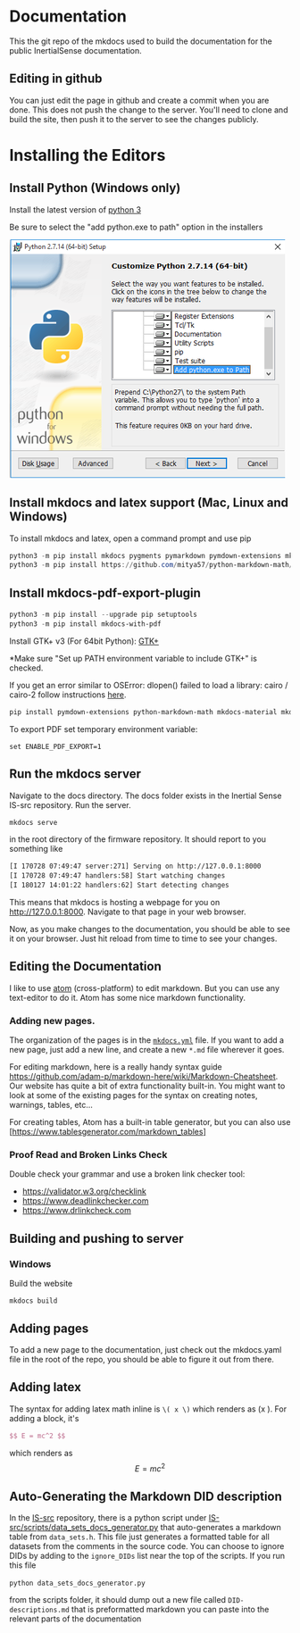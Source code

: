 # Documentation

This the git repo of the mkdocs used to build the documentation for the public InertialSense documentation.

## Editing in github
You can just edit the page in github and create a commit when you are done.  This does not push the change to the server.  You'll need to clone and build the site, then push it to the server to see the changes publicly.

# Installing the Editors

## Install Python (Windows only)

Install the latest version of [python 3](https://www.python.org/ftp/python/3.7.2/python-3.7.2.exe)

Be sure to select the "add python.exe to path" option in the installers

![python_to_path_windows](docs/user-manual/images/python_to_path_windows.png)

## Install mkdocs and latex support (Mac, Linux and Windows)

To install mkdocs and latex, open a command prompt and use pip
``` powershell
python3 -m pip install mkdocs pygments pymarkdown pymdown-extensions mkdocs-material mdx_truly_sane_lists
python3 -m pip install https://github.com/mitya57/python-markdown-math/archive/master.zip
```

## Install mkdocs-pdf-export-plugin
``` powershell
python3 -m pip install --upgrade pip setuptools
python3 -m pip install mkdocs-with-pdf
```

Install GTK+ v3 (For 64bit Python): [GTK+](https://github.com/tschoonj/GTK-for-Windows-Runtime-Environment-Installer/releases)

*Make sure "Set up PATH environment variable to include GTK+" is checked.

If you get an error similar to OSError: dlopen() failed to load a library: cairo / cairo-2 follow instructions [here](https://weasyprint.readthedocs.io/en/latest/install.html#step-5-run-weasyprint). 

```powershell
pip install pymdown-extensions python-markdown-math mkdocs-material mkdocs-pdf-export-plugin
```

To export PDF set temporary environment variable:

```powersheel
set ENABLE_PDF_EXPORT=1
```

## Run the mkdocs server

Navigate to the docs directory.  The docs folder exists in the Inertial Sense IS-src repository. Run the server.

``` bash
mkdocs serve
```

in the root directory of the firmware repository.  It should report to you something like

``` bash
[I 170728 07:49:47 server:271] Serving on http://127.0.0.1:8000
[I 170728 07:49:47 handlers:58] Start watching changes
[I 180127 14:01:22 handlers:62] Start detecting changes
```

This means that mkdocs is hosting a webpage for you on http://127.0.0.1:8000.  Navigate to that page in your web browser.

Now, as you make changes to the documentation, you should be able to see it on your browser.  Just hit reload from time to time to see your changes.


## Editing the Documentation

I like to use [atom](https://atom.io/) (cross-platform) to edit markdown.  But you can use any text-editor to do it.  Atom has some nice markdown functionality.

### Adding new pages.

The organization of the pages is in the [`mkdocs.yml`](mkdocs.yml) file.  If you want to add a new page, just add a new line, and create a new `*.md` file wherever it goes.

For editing markdown, here is a really handy syntax guide https://github.com/adam-p/markdown-here/wiki/Markdown-Cheatsheet.  Our website has quite a bit of extra functionality built-in.  You might want to look at some of the existing pages for the syntax on creating notes, warnings, tables, etc...

For creating tables, Atom has a built-in table generator, but you can also use [https://www.tablesgenerator.com/markdown_tables]

### Proof Read and Broken Links Check

Double check your grammar and use a broken link checker tool:
 - https://validator.w3.org/checklink
 - https://www.deadlinkchecker.com
 - https://www.drlinkcheck.com

## Building and pushing to server

### Windows

Build the website

```
mkdocs build
```

## Adding pages
To add a new page to the documentation, just check out the mkdocs.yaml file in the root of the repo, you should be able to figure it out from there.

## Adding latex
The syntax for adding latex math inline is `\( x \)` which renders as \(x \).  For adding a block, it's

``` latex
$$ E = mc^2 $$
```
which renders as
$$ E = mc^2 $$

## Auto-Generating the Markdown DID description

In the [IS-src](https://github.com/inertialsense/IS-src) repository, there is a python script under [IS-src/scripts/data_sets_docs_generator.py](https://github.com/inertialsense/IS-src/scripts/data_sets_docs_generator.py) that auto-generates a markdown table from `data_sets.h`.  This file just generates a formatted table for all datasets from the comments in the source code.  You can choose to ignore DIDs by adding to the `ignore_DIDs` list near the top of the scripts.  If you run this file

`python data_sets_docs_generator.py`

from the scripts folder, it should dump out a new file called `DID-descriptions.md` that is preformatted markdown you can paste into the relevant parts of the documentation
